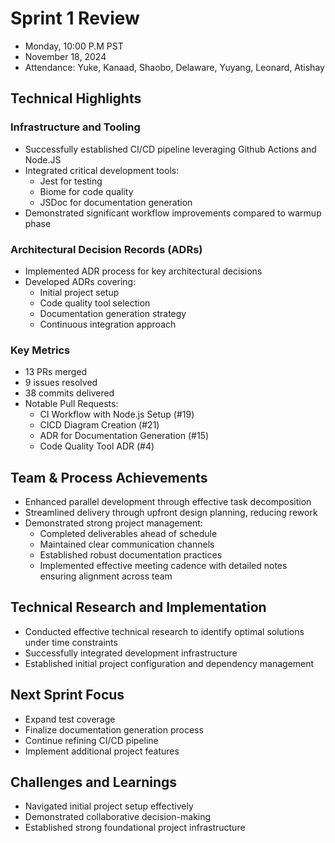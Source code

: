 # Sprint 1 Review

- Monday, 10:00 P.M PST
- November 18, 2024
- Attendance: Yuke, Kanaad, Shaobo, Delaware, Yuyang, Leonard, Atishay

## Technical Highlights
### Infrastructure and Tooling
* Successfully established CI/CD pipeline leveraging Github Actions and Node.JS
* Integrated critical development tools:
  - Jest for testing
  - Biome for code quality
  - JSDoc for documentation generation
* Demonstrated significant workflow improvements compared to warmup phase

### Architectural Decision Records (ADRs)
* Implemented ADR process for key architectural decisions
* Developed ADRs covering:
  - Initial project setup
  - Code quality tool selection
  - Documentation generation strategy
  - Continuous integration approach

### Key Metrics
* 13 PRs merged
* 9 issues resolved
* 38 commits delivered
* Notable Pull Requests:
  - CI Workflow with Node.js Setup (#19)
  - CICD Diagram Creation (#21)
  - ADR for Documentation Generation (#15)
  - Code Quality Tool ADR (#4)

## Team & Process Achievements
* Enhanced parallel development through effective task decomposition
* Streamlined delivery through upfront design planning, reducing rework
* Demonstrated strong project management:
  - Completed deliverables ahead of schedule
  - Maintained clear communication channels
  - Established robust documentation practices
  - Implemented effective meeting cadence with detailed notes ensuring alignment across team

## Technical Research and Implementation
* Conducted effective technical research to identify optimal solutions under time constraints
* Successfully integrated development infrastructure
* Established initial project configuration and dependency management


## Next Sprint Focus
* Expand test coverage
* Finalize documentation generation process
* Continue refining CI/CD pipeline
* Implement additional project features

## Challenges and Learnings
* Navigated initial project setup effectively
* Demonstrated collaborative decision-making
* Established strong foundational project infrastructure
